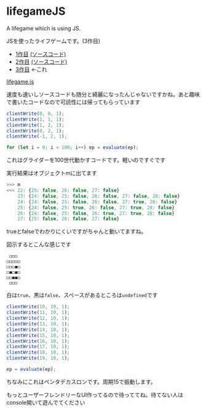 # lifegameJS
A lifegame which is using JS.

JSを使ったライフゲームです。(3作目)
- [1作目](https://www.mugisus.com/game_of_life) [(ソースコード)](https://github.com/MugiSus/mugisus.github.io/blob/master/game_of_life/src.js)
- [2作目](https://www.mugisus.com/game_of_life_inf) [(ソースコード)](https://github.com/MugiSus/mugisus.github.io/blob/master/game_of_life_inf/src.js)
- [3作目](https://www.mugisus.com/lifegameJS) ←これ

[lifegame.js](https://github.com/MugiSus/lifegameJS/blob/main/lifegame.js)

速度も速いしソースコードも随分と綺麗になったんじゃないですかね。あと趣味で書いたコードなので可読性には帰ってもらっています

```js
clientWrite(0, 0, 1);
clientWrite(1, 1, 1);
clientWrite(1, 2, 1);
clientWrite(0, 2, 1);
clientWrite(-1, 2, 1);

for (let i = 0; i < 100; i++) ep = evaluate(ep);
```
これはグライダーを100世代動かすコードです。軽いのですぐです

実行結果はオブジェクトmに出てます

```js
>>> m
<<< 22: {25: false, 26: false, 27: false}
    23: {24: false, 25: false, 26: false, 27: false, 28: false}
    24: {24: false, 25: false, 26: false, 27: true, 28: false}
    25: {24: false, 25: true, 26: false, 27: true, 28: false}
    26: {24: false, 25: false, 26: true, 27: true, 28: false}
    27: {25: false, 26: false, 27: false}
```
trueとfalseでわかりにくいですがちゃんと動いてますね。

図示するとこんな感じです
```
 ◻️◻️◻️ 
◻️◻️◻️◻️◻️
◻️◻️◻️◼️◻️
◻️◼️◻️◼️◻️
◻️◻️◼️◼️◻️
 ◻️◻️◻️ 
```
白は`true`、黒は`false`、スペースがあるところは`undefined`です

```js
clientWrite(10, 10, 1);
clientWrite(11, 10, 1);
clientWrite(12, 10, 1);
clientWrite(13, 10, 1);
clientWrite(14, 10, 1);
clientWrite(15, 10, 1);
clientWrite(16, 10, 1);
clientWrite(17, 10, 1);
clientWrite(18, 10, 1);
clientWrite(19, 10, 1);

ep = evaluate(ep);
```
ちなみにこれはペンタデカスロンです。周期15で振動します。

もっとユーザーフレンドリーなUI作ってるので待っててね。待てない人はconsole開いて遊んでてください